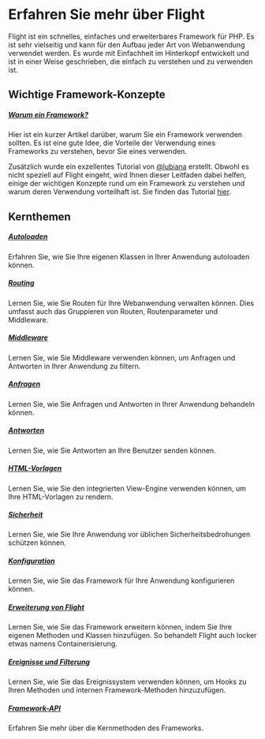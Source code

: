 # Erfahren Sie mehr über Flight

Flight ist ein schnelles, einfaches und erweiterbares Framework für PHP. Es ist sehr vielseitig und kann für den Aufbau jeder Art von Webanwendung verwendet werden. Es wurde mit Einfachheit im Hinterkopf entwickelt und ist in einer Weise geschrieben, die einfach zu verstehen und zu verwenden ist.

## Wichtige Framework-Konzepte

##### [Warum ein Framework?](/learn/why-frameworks)

Hier ist ein kurzer Artikel darüber, warum Sie ein Framework verwenden sollten. Es ist eine gute Idee, die Vorteile der Verwendung eines Frameworks zu verstehen, bevor Sie eines verwenden.

Zusätzlich wurde ein exzellentes Tutorial von [@lubiana](https://git.php.fail/lubiana) erstellt. Obwohl es nicht speziell auf Flight eingeht, wird Ihnen dieser Leitfaden dabei helfen, einige der wichtigen Konzepte rund um ein Framework zu verstehen und warum deren Verwendung vorteilhaft ist. Sie finden das Tutorial [hier](https://git.php.fail/lubiana/no-framework-tutorial/src/branch/master/README.md).

## Kernthemen

##### [Autoloaden](/learn/autoloading)

Erfahren Sie, wie Sie Ihre eigenen Klassen in Ihrer Anwendung autoloaden können.

##### [Routing](/learn/routing)

Lernen Sie, wie Sie Routen für Ihre Webanwendung verwalten können. Dies umfasst auch das Gruppieren von Routen, Routenparameter und Middleware.

##### [Middleware](/learn/middleware)

Lernen Sie, wie Sie Middleware verwenden können, um Anfragen und Antworten in Ihrer Anwendung zu filtern.

##### [Anfragen](/learn/requests)

Lernen Sie, wie Sie Anfragen und Antworten in Ihrer Anwendung behandeln können.

##### [Antworten](/learn/responses)

Lernen Sie, wie Sie Antworten an Ihre Benutzer senden können.

##### [HTML-Vorlagen](/learn/templates)

Lernen Sie, wie Sie den integrierten View-Engine verwenden können, um Ihre HTML-Vorlagen zu rendern.

##### [Sicherheit](/learn/security)

Lernen Sie, wie Sie Ihre Anwendung vor üblichen Sicherheitsbedrohungen schützen können.

##### [Konfiguration](/learn/configuration)

Lernen Sie, wie Sie das Framework für Ihre Anwendung konfigurieren können.

##### [Erweiterung von Flight](/learn/extending)

Lernen Sie, wie Sie das Framework erweitern können, indem Sie Ihre eigenen Methoden und Klassen hinzufügen. So behandelt Flight auch locker etwas namens Containerisierung.

##### [Ereignisse und Filterung](/learn/filtering)

Lernen Sie, wie Sie das Ereignissystem verwenden können, um Hooks zu Ihren Methoden und internen Framework-Methoden hinzuzufügen.

##### [Framework-API](/learn/api)

Erfahren Sie mehr über die Kernmethoden des Frameworks.